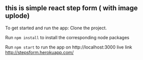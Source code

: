 

<h2>this is simple react step form ( with image uplode)</h2>


To get started and run the app:
Clone the project.

Run <code>npm install</code> to install the corresponding node packages

Run <code>npm start</code> to run the app on http://localhost:3000
live link http://stepsform.herokuapp.com/
